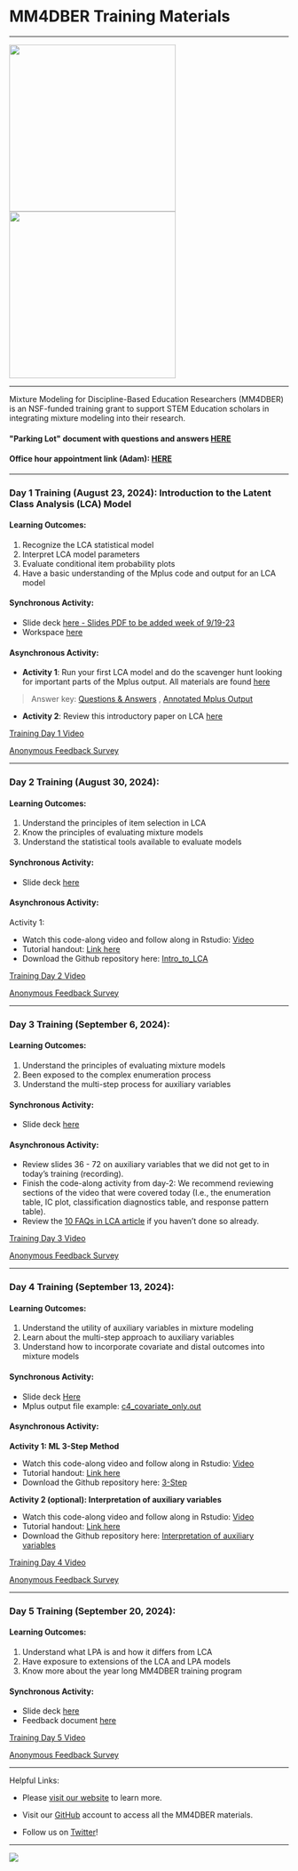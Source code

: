 # MM4DBER Training Materials

------------------------------------------------------------------------

<p align="center">

<img src="images/mm4dber_clear.png" width="300"/> <img src="images/NSF-Logo.png" width="300"/>

</p>

------------------------------------------------------------------------

<p align="center">

Mixture Modeling for Discipline-Based Education Researchers (MM4DBER) is an NSF-funded training grant to support STEM Education scholars in integrating mixture modeling into their research.

</p>

#### "Parking Lot" document with questions and answers [HERE](https://docs.google.com/document/d/1CoSdG5s3WjrgsWGTbN4EjCVHERlOqCYHWY_WXN0UdYw/edit?usp=sharing)

#### Office hour appointment link (Adam): [HERE](https://calendar.app.google/XqDLH4oHFRaHpsUbA)

------------------------------------------------------------------------

### Day 1 Training (August 23, 2024): Introduction to the Latent Class Analysis (LCA) Model


#### Learning Outcomes:
1. Recognize the LCA statistical model
2. Interpret LCA model parameters
3. Evaluate conditional item probability plots
4. Have a basic understanding of the Mplus code and output for an LCA model


#### Synchronous Activity:

- Slide deck [here - Slides PDF to be added week of 9/19-23]()
- Workspace [here]()

#### Asynchronous Activity:

- **Activity 1**: Run your first LCA model and do the scavenger hunt looking for important parts of the Mplus output.  All materials are found [here](https://docs.google.com/document/d/11tngHJFCMFJEB-rrXoojuRqyuvcyBVSNvaeB94zEe1o/copy?usp=drive_link)

> Answer key: [Questions & Answers](https://docs.google.com/document/d/1r1khPI-99uIamGRukCV_JJRGV7d5eBs0RlHQM7IPvZ0/edit?usp=sharing) , [Annotated Mplus Output](https://docs.google.com/document/d/1ettnt7BLu-8HPE-jxyIrfHa9CVerrqu_OzZXR2FIAuo/edit?usp=sharing)

- **Activity 2**: Review this introductory paper on LCA [here](https://drive.google.com/file/d/1WxZgDwvBdkL84rnxL6YF58KUDqOBtcyT/view?usp=sharing)

[Training Day 1 Video]()

[Anonymous Feedback Survey](https://docs.google.com/forms/d/e/1FAIpQLSfzfwBPdfuYO5PSjPaGjuKmiBPCMLWKqnaa64mvEqDe0iM3IA/viewform?usp=sharing)
 
------------------------------------------------------------------------

### Day 2 Training (August 30, 2024): 

#### Learning Outcomes:

1. Understand the principles of item selection in LCA
2. Know the principles of evaluating mixture models
3. Understand the statistical tools available to evaluate models

#### Synchronous Activity:

- Slide deck [here]()

#### Asynchronous Activity:

Activity 1: 
- Watch this code-along video and follow along in Rstudio: [Video]()
- Tutorial handout: [Link here](https://mm4dber.github.io/Intro_to_LCA.html)
- Download the Github repository here: [Intro_to_LCA](https://github.com/MM4DBER/Intro_to_LCA)

[Training Day 2 Video]()

[Anonymous Feedback Survey](https://docs.google.com/forms/d/e/1FAIpQLSc9GByoyjomy4t1XrWFXtCPF1ybnvQf4yC8soCWn_RDg2vjgg/viewform?usp=sharing)

------------------------------------------------------------------------

### Day 3 Training (September 6, 2024): 

#### Learning Outcomes:

1. Understand the principles of evaluating mixture models
2. Been exposed to the complex enumeration process
3. Understand the multi-step process for auxiliary variables


#### Synchronous Activity:

- Slide deck [here]()

#### Asynchronous Activity:

- Review slides 36 - 72 on auxiliary variables that we did not get to in today’s training (recording).
- Finish the code-along activity from day-2: We recommend reviewing sections of the video that were covered today (I.e., the enumeration table, IC plot, classification diagnostics table, and response pattern table).
- Review the [10 FAQs in LCA article](https://drive.google.com/file/d/1WxZgDwvBdkL84rnxL6YF58KUDqOBtcyT/view?usp=sharing) if you haven’t done so already.

[Training Day 3 Video]()

[Anonymous Feedback Survey](https://docs.google.com/forms/d/e/1FAIpQLSe5Sb2gfizj1iai5Ij12kzCan4lYTdSM9OPtcMbRjd1Lzo5fA/viewform?usp=sharing)

------------------------------------------------------------------------

### Day 4 Training (September 13, 2024): 

#### Learning Outcomes:

1. Understand the utility of auxiliary variables in mixture modeling
2. Learn about the multi-step approach to auxiliary variables
3. Understand how to incorporate covariate and distal outcomes into mixture models

#### Synchronous Activity:

- Slide deck [Here]()
- Mplus output file example: [c4_covariate_only.out](https://drive.google.com/file/d/1DZNZ2DFY-oRwAu1OJecb_TDXgUacSD5J/view?usp=sharing)

#### Asynchronous Activity:

**Activity 1: ML 3-Step Method**
- Watch this code-along video and follow along in Rstudio: [Video](https://youtu.be/MZSFKmTLZRI?si=_eQLhpj046rMPuRM)
- Tutorial handout: [Link here](https://mm4dber.github.io/3step-Method.html)
- Download the Github repository here: [3-Step](https://github.com/MM4DBER/3-Step)

**Activity 2 (optional): Interpretation of auxiliary variables**
- Watch this code-along video and follow along in Rstudio: [Video](https://www.youtube.com/watch?v=3UGMuAVbiac)
- Tutorial handout: [Link here](https://mm4dber.github.io/interpret-aux-vars.html)
- Download the Github repository here: [Interpretation of auxiliary variables](https://github.com/MM4DBER/auxiliary-variables)

[Training Day 4 Video]()

[Anonymous Feedback Survey](https://docs.google.com/forms/d/e/1FAIpQLSdMp67Y-KP8eMvA_sJAeQkdCTnMvrNsWrSiAiWdZGG8UEgZew/viewform?usp=sharing)

------------------------------------------------------------------------

### Day 5 Training (September 20, 2024): 


#### Learning Outcomes:

1. Understand what LPA is and how it differs from LCA
2. Have exposure to extensions of the LCA and LPA models
3. Know more about the year long MM4DBER training program


#### Synchronous Activity:

- Slide deck [here]()
- Feedback document [here]()

[Training Day 5 Video]()

[Anonymous Feedback Survey](https://docs.google.com/forms/d/e/1FAIpQLSchBfZc8bxNw-BTvjGcCJ5sSJKBYzI4Av5mfJl0JG0TtdqSeg/viewform?usp=sharing)

------------------------------------------------------------------------

Helpful Links:

-   Please [visit our website](https://mm4dbers.education.ucsb.edu/) to learn more.

-   Visit our [GitHub](https://github.com/MM4DBER/mm4dber.github.io) account to access all the MM4DBER materials.

-   Follow us on [Twitter](https://twitter.com/mm4dbers)!

------------------------------------------------------------------------

![](images/UCSB_Navy_mark.png)

